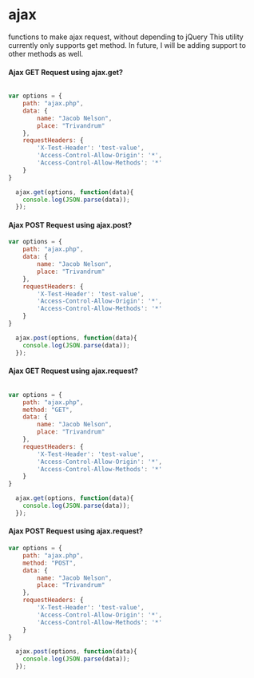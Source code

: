 # ajax
functions to make ajax request, without depending to jQuery
This utility currently only supports get method.
In future, I will be adding support to other methods as well.

#### Ajax GET Request using ajax.get?

```js

var options = {
	path: "ajax.php",
	data: {
		name: "Jacob Nelson",
		place: "Trivandrum"
	},
	requestHeaders: {
		'X-Test-Header': 'test-value',
		'Access-Control-Allow-Origin': '*',
		'Access-Control-Allow-Methods': '*'
	}
}

  ajax.get(options, function(data){
	console.log(JSON.parse(data));
  });
```
  
#### Ajax POST Request using ajax.post?

```js
var options = {
	path: "ajax.php",
	data: {
		name: "Jacob Nelson",
		place: "Trivandrum"
	},
	requestHeaders: {
		'X-Test-Header': 'test-value',
		'Access-Control-Allow-Origin': '*',
		'Access-Control-Allow-Methods': '*'
	}
}

  ajax.post(options, function(data){
	console.log(JSON.parse(data));
  });
```

#### Ajax GET Request using ajax.request?

```js

var options = {
	path: "ajax.php",
	method: "GET",
	data: {
		name: "Jacob Nelson",
		place: "Trivandrum"
	},
	requestHeaders: {
		'X-Test-Header': 'test-value',
		'Access-Control-Allow-Origin': '*',
		'Access-Control-Allow-Methods': '*'
	}
}

  ajax.get(options, function(data){
	console.log(JSON.parse(data));
  });
```
  
#### Ajax POST Request using ajax.request?

```js
var options = {
	path: "ajax.php",
	method: "POST",	
	data: {
		name: "Jacob Nelson",
		place: "Trivandrum"
	},
	requestHeaders: {
		'X-Test-Header': 'test-value',
		'Access-Control-Allow-Origin': '*',
		'Access-Control-Allow-Methods': '*'
	}
}

  ajax.post(options, function(data){
	console.log(JSON.parse(data));
  });
```
